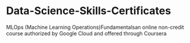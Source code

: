# Data-Science-Skills-Certificates
MLOps (Machine Learning Operations)Fundamentalsan online non-credit course authorized by Google Cloud and offered through Coursera
